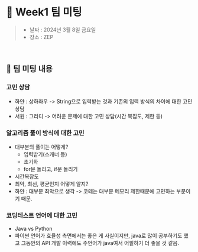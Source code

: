 # 🐥 Week1 팀 미팅

> - 날짜 : 2024년 3월 8일 금요일 <br>
> - 장소 : ZEP <br>

<br>

## 💭 팀 미팅 내용
### 고민 상담
- 하얀 : 상하좌우 -> String으로 입력받는 것과 기존의 입력 방식의 차이에 대한 고민 상담
- 서원 : 그리디 -> 어려운 문제에 대한 고민 상담(시간 복잡도, 제한 등)

### 알고리즘 풀이 방식에 대한 고민
- 대부분의 풀이는 어떻게?
  - 입력받기(스캐너 등)
  - 초기화
  - for문 돌리고, if문 돌리기
- 시간복잡도
- 최악, 최선, 평균인지 어떻게 알지?
- 하얀 : 대부분 최악으로 생각 -> 코테는 대부분 메모리 제한때문에 고민하는 부분이기 때문.

### 코딩테스트 언어에 대한 고민
  - Java vs Python
  - 파이썬 언어가 효율성 측면에서는 좋은 게 사실이지만, java로 많이 공부하기도 했고 그동안의 API 개발 이력에도 주언어가 java여서 어필하기 더 좋을 것 같음.